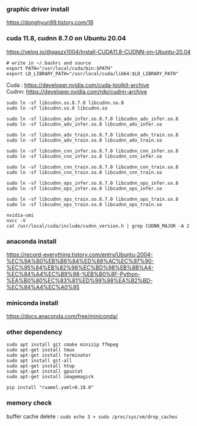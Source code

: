 
### graphic driver install
https://donghyun99.tistory.com/18

### cuda 11.8, cudnn 8.7.0 on Ubuntu 20.04
https://velog.io/@qaszx1004/Install-CUDA11.8-CUDNN-on-Ubuntu-20.04
```
# write in ~/.bashrc and source
export PATH="/usr/local/cuda/bin:$PATH"
export LD_LIBRARY_PATH="/usr/local/cuda/lib64:$LD_LIBRARY_PATH"
```

Cuda : https://developer.nvidia.com/cuda-toolkit-archive  
Cudnn: https://developer.nvidia.com/rdp/cudnn-archive
```
sudo ln -sf libcudnn.so.8.7.0 libcudnn.so.8
sudo ln -sf libcudnn.so.8 libcudnn.so

sudo ln -sf libcudnn_adv_infer.so.8.7.0 libcudnn_adv_infer.so.8
sudo ln -sf libcudnn_adv_infer.so.8 libcudnn_adv_infer.so

sudo ln -sf libcudnn_adv_train.so.8.7.0 libcudnn_adv_train.so.8
sudo ln -sf libcudnn_adv_train.so.8 libcudnn_adv_train.so

sudo ln -sf libcudnn_cnn_infer.so.8.7.0 libcudnn_cnn_infer.so.8
sudo ln -sf libcudnn_cnn_infer.so.8 libcudnn_cnn_infer.so

sudo ln -sf libcudnn_cnn_train.so.8.7.0 libcudnn_cnn_train.so.8
sudo ln -sf libcudnn_cnn_train.so.8 libcudnn_cnn_train.so

sudo ln -sf libcudnn_ops_infer.so.8.7.0 libcudnn_ops_infer.so.8
sudo ln -sf libcudnn_ops_infer.so.8 libcudnn_ops_infer.so

sudo ln -sf libcudnn_ops_train.so.8.7.0 libcudnn_ops_train.so.8
sudo ln -sf libcudnn_ops_train.so.8 libcudnn_ops_train.so
```


```
nvidia-smi
nvcc -V
cat /usr/local/cuda/include/cudnn_version.h | grep CUDNN_MAJOR -A 2
```

### anaconda install  
https://record-everything.tistory.com/entry/Ubuntu-2004-%EC%9A%B0%EB%B6%84%ED%88%AC%EC%97%90-%EC%95%84%EB%82%98%EC%BD%98%EB%8B%A4-%EC%84%A4%EC%B9%98-%EB%B0%8F-Python-%EA%B0%80%EC%83%81%ED%99%98%EA%B2%BD-%EC%84%A4%EC%A0%95

### miniconda install
https://docs.anaconda.com/free/miniconda/

### other dependency  
```
sudo apt install git cmake minizip ffmpeg
sudo apt-get install tmux
sudo apt-get install terminator
sudo apt install git-all
sudo apt-get install htop
sudo apt-get install gpustat
sudo apt-get install imagemagick

pip install "ruamel.yaml<0.18.0"
```

### memory check
buffer cache delete : `sudo echo 3 > sudo /proc/sys/vm/drop_caches`
